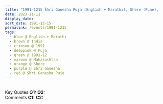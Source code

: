 ```yaml
---
title: "1991-1215 Śhrī Gaṇeśha Pūjā (English + Marathi), Shere (Pune), Maharashtra, India"
date: 2023-11-11
display_date: 
sort_date: 1991-12-15
permalink: /events/1991-1215
tags:
  - blue @ English + Marathi
  - brown @ India
  - crimson @ 1991
  - deeppink @ Puja
  - green @ 1991-12
  - maroon @ Maharashtra
  - orange @ Shere
  - purple @ Shri Ganesha
  - red @ Shri Ganesha Puja
---
```


<br>

<wave-list>
  <list-title color="DarkSeaGreen" width="55">Key Quotes</list-title>
  <list-item color="BlanchedAlmond" width="280"><b>Q1:</b> <i></i></list-item>
  <list-item color="Lavender" width="280"><b>Q2:</b> <i></i></list-item>
</wave-list>

<br>

<wave-list>
  <list-title color="DarkSeaGreen" width="55">Comments</list-title>
  <list-item color="BlanchedAlmond" width="280"><b>C1:</b> <i></i></list-item>
  <list-item color="Lavender" width="280"><b>C2:</b> <i></i></list-item>
</wave-list>